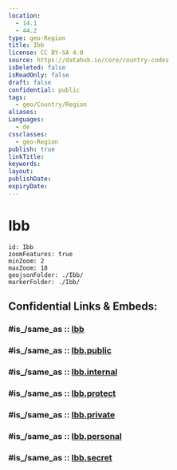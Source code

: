 ```yaml
---
location:
  - 14.1
  - 44.2
type: geo-Region
title: Ibb
license: CC BY-SA 4.0
source: https://datahub.io/core/country-codes
isDeleted: false
isReadOnly: false
draft: false
confidential: public
tags:
  - geo/Country/Region
aliases:
Languages:
  - de
cssclasses:
  - geo-Region
publish: true
linkTitle:
keywords:
layout:
publishDate:
expiryDate:
---
```


# Ibb

```leaflet
id: Ibb
zoomFeatures: true 
minZoom: 2 
maxZoom: 18
geojsonFolder: ./Ibb/
markerFolder: ./Ibb/
```


## Confidential Links & Embeds: 

### #is_/same_as :: [Ibb](/_Standards/Earth/Continent/Asia/Asia~West/Yemen~Republic/governorates~Yemen/Ibb.md) 

### #is_/same_as :: [Ibb.public](/_public/Earth/Continent/Asia/Asia~West/Yemen~Republic/governorates~Yemen/Ibb.public.md) 

### #is_/same_as :: [Ibb.internal](/_internal/Earth/Continent/Asia/Asia~West/Yemen~Republic/governorates~Yemen/Ibb.internal.md) 

### #is_/same_as :: [Ibb.protect](/_protect/Earth/Continent/Asia/Asia~West/Yemen~Republic/governorates~Yemen/Ibb.protect.md) 

### #is_/same_as :: [Ibb.private](/_private/Earth/Continent/Asia/Asia~West/Yemen~Republic/governorates~Yemen/Ibb.private.md) 

### #is_/same_as :: [Ibb.personal](/_personal/Earth/Continent/Asia/Asia~West/Yemen~Republic/governorates~Yemen/Ibb.personal.md) 

### #is_/same_as :: [Ibb.secret](/_secret/Earth/Continent/Asia/Asia~West/Yemen~Republic/governorates~Yemen/Ibb.secret.md)

